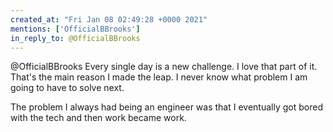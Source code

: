 ```yaml
---
created_at: "Fri Jan 08 02:49:28 +0000 2021"
mentions: ['OfficialBBrooks']
in_reply_to: @OfficialBBrooks
---
```


@OfficialBBrooks Every single day is a new challenge. I love that part of it. That's the main reason I made the leap. I never know what problem I am going to have to solve next.

The problem I always had being an engineer was that I eventually got bored with the tech and then work became work.